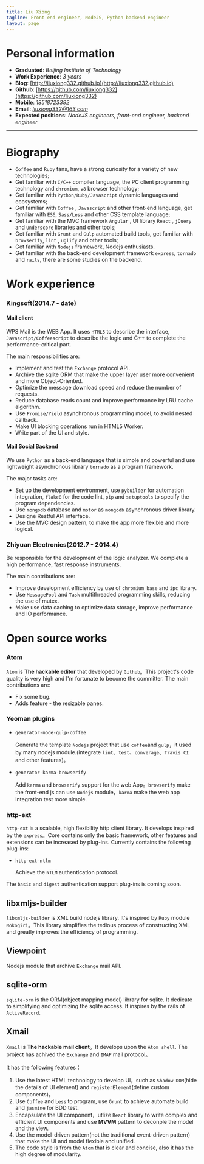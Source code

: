 ```yaml
---
title: Liu Xiong
tagline: Front end engineer, NodeJS, Python backend engineer
layout: page
---
```


# Personal information

* **Graduated**: *Beijing Institute of Technology*
* **Work Experience**: *3 years*
* **Blog**: [http://liuxiong332.github.io](http://liuxiong332.github.io)
* **Github**: [https://github.com/liuxiong332](https://github.com/liuxiong332)
* **Mobile**: *18518723392*
* **Email**: *liuxiong332@163.com*
* **Expected positions**: *NodeJS engineers, front-end engineer, backend engineer*

----

# Biography
* `Coffee` and `Ruby` fans, have a strong curiosity for a variety of new technologies;
* Get familiar with `C/C++` compiler language, the PC client programming technology and `chromium`, `v8` browser technology;
* Get familiar with `Python/Ruby/Javascript` dynamic languages ​​and ecosystems;
* Get familiar with `Coffee` , `Javascript` and other front-end language, get familiar with `ES6`, `Sass/Less` and other CSS template language;
* Get familiar with the MVC framework `Angular` , UI library `React` , `jQuery` and `Underscore` libraries and other tools;
* Get familiar with `Grunt` and `Gulp` automated build tools, get familiar with `browserify`, `lint` , `uglify` and other tools;
* Get familiar with `Nodejs` framework, Nodejs enthusiasts.
* Get familiar with the back-end development framework `express`, `tornado` and `rails`, there are some studies on the backend.

# Work experience

### Kingsoft(2014.7 - date)

#### Mail client

  WPS Mail is the WEB App. It uses `HTML5` to describe the interface, `Javascript/Coffeescript` to describe the logic and C++ to complete the performance-critical part.

  The main responsibilities are:

  * Implement and test the `Exchange` protocol API.
  * Archive the sqlite ORM that make the upper layer user more convenient and more Object-Oriented.
  * Optimize the message download speed and reduce the number of requests.
  * Reduce database reads count and improve performance by LRU cache algorithm.
  * Use `Promise/Yield` asynchronous programming model, to avoid nested callback.
  * Make UI blocking operations run in HTML5 Worker.
  * Write part of the UI and style.

#### Mail Social Backend

  We use `Python` as a back-end language that is simple and powerful and use lightweight asynchronous library `tornado` as a program framework.

  The major tasks are:

  * Set up the development environment, use `pybuilder` for automation integration, `flake8` for the code lint, `pip` and `setuptools` to specify the program dependencies.
  * Use `mongodb` database and `motor` as `mongodb` asynchronous driver library.
  * Designe Restful API interface.
  * Use the MVC design pattern, to make the app more flexible and more logical.

### Zhiyuan Electronics(2012.7 - 2014.4)

  Be responsible for the development of the logic analyzer. We complete a high performance, fast response instruments.

  The main contributions are:

* Improve development efficiency by use of `chromium base` and `ipc` library.
* Use `MessagePool` and `Task` multithreaded programming skills, reducing the use of mutex.
* Make use data caching to optimize data storage, improve performance and IO performance.

# Open source works

### Atom

`Atom` is **The hackable editor** that developed by `Github`。This project's code quality is very high and I'm fortunate to become the committer. The main contributions are:

* Fix some bug.
* Adds feature - the resizable panes.

### Yeoman plugins

* `generator-node-gulp-coffee`

  Generate the template `Nodejs` project that use `coffee`and `gulp`，it used by many nodejs module.(integrate `lint`、`test`、`converage`、`Travis CI` and other features)。

* `generator-karma-browserify`

  Add `karma` and `browserify` support for the web App。`browserify` make the front-end js can use `Nodejs` module，`karma` make the web app integration test more simple.

### http-ext

`http-ext` is a scalable, high flexibility http client library. It develops inspired by the `express`。Core contains only the basic framework, other features and extensions can be increased by plug-ins. Currently contains the following plug-ins:

* `http-ext-ntlm`

  Achieve the `NTLM` authentication protocol.

The `basic` and `digest` authentication support plug-ins is coming soon.

## libxmljs-builder

`libxmljs-builder` is XML build nodejs library. It's inspired by `Ruby` module `Nokogiri`。This library simplifies the tedious process of constructing XML and greatly improves the efficiency of programming.

## Viewpoint

  Nodejs module that archive `Exchange` mail API.

## sqlite-orm

`sqlite-orm` is the ORM(object mapping model) library for sqlite. It dedicate to simplifying and optimizing the sqlite access. It inspires by the rails of `ActiveRecord`.

## Xmail

`Xmail` is **The hackable mail client**。It develops upon the `Atom shell`. The project has achived the `Exchange` and `IMAP` mail protocol。

It has the following features：

1. Use the latest HTML technology to develop UI，such as `Shadow DOM`(hide the details of UI element) and `registerElement`(define custom components)。
2. Use `Coffee` and `Less` to program, use `Grunt` to achieve automate build and `jasmine` for BDD test.
3. Encapsulate the UI component，utlize `React` library to write complex and efficient UI components and use **MVVM** pattern to deconple the model and the view.
4. Use the model-driven pattern(not the traditional event-driven pattern) that make the UI and model flexible and unified.
5. The code style is from the `Atom` that is clear and concise, also it has the high degree of modularity.
